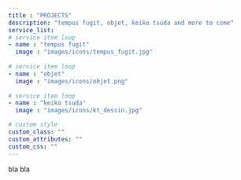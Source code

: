 ```yaml
---
title : "PROJECTS"
description: "tempus fugit, objet, keiko tsuda and more to come"
service_list:
# service item loop
- name : "tempus fugit"
  image : "images/icons/tempus_fugit.jpg"
  
# service item loop
- name : "objet"
  image : "images/icons/objet.png"
  
# service item loop
- name : "keiko tsuda"
  image : "images/icons/kt_dessin.jpg"

# custom style
custom_class: "" 
custom_attributes: "" 
custom_css: ""
---
```


bla bla
